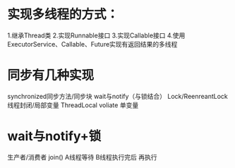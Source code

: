 
# 实现多线程的方式：
1.继承Thread类
2.实现Runnable接口
3.实现Callable接口
4.使用ExecutorService、Callable、Future实现有返回结果的多线程

# 同步有几种实现
synchronized同步方法/同步块
wait与notify（与锁结合） 
Lock/ReenreantLock
线程封闭/局部变量
ThreadLocal
voliate 单变量


# wait与notify+锁  
生产者/消费者
join() A线程等待 B线程执行完后 再执行